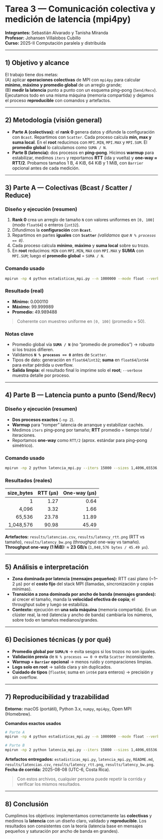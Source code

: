 # Tarea 3 — Comunicación colectiva y medición de latencia (mpi4py)

**Integrantes:** Sebastián Alvarado y Tanisha Miranda  
**Profesor:** Johansen Villalobos Cubillo  
**Curso:** 2025-II Computación paralela y distribuida

---

## 1) Objetivo y alcance
El trabajo tiene dos metas:  
(A) aplicar **operaciones colectivas** de MPI con `mpi4py` para calcular **mínimo, máximo y promedio global** de un arreglo grande;  
(B) **medir la latencia** punto a punto con un esquema ping–pong (`Send/Recv`).  
Ejecutamos todo en una misma máquina (memoria compartida) y dejamos el proceso **reproducible** con comandos y artefactos.

---

## 2) Metodología (visión general)
- **Parte A (colectivas):** el **rank 0** genera datos y difunde la configuración con `Bcast`. Repartimos con `Scatter`. Cada proceso calcula **min, max y suma local**. En el **root** reducimos con `MPI.MIN`, `MPI.MAX` y `MPI.SUM`. El **promedio global** lo calculamos como `SUMA / N`.
- **Parte B (latencia):** dos procesos en **ping–pong**. Hicimos **warmup** para estabilizar, medimos `iters` y reportamos **RTT** (ida y vuelta) y **one-way ≈ RTT/2**. Probamos tamaños 1 B, 4 KiB, 64 KiB y 1 MiB, con `Barrier` opcional antes de cada medición.

---

## 3) Parte A — Colectivas (Bcast / Scatter / Reduce)

### Diseño y ejecución (resumen)
1. **Rank 0** crea un arreglo de tamaño `N` con valores uniformes en `[0, 100]` (modo `float64`) o enteros (`int32`).  
2. Difundimos la **configuración** con **`Bcast`**.  
3. Repartimos en partes **iguales** con **`Scatter`** *(validamos que `N % procesos == 0`)*.  
4. Cada proceso calcula **mínimo**, **máximo** y **suma local** sobre su trozo.  
5. En **root** reducimos: `MIN` con `MPI.MIN`, `MAX` con `MPI.MAX` y **SUMA** con `MPI.SUM`; luego el **promedio global** = `SUMA / N`.

### Comando usado
```bash
mpirun -np 4 python estadisticas_mpi.py --n 1000000 --mode float --verbose
```

### Resultado (real)
- **Mínimo:** 0.000110  
- **Máximo:** 99.999989  
- **Promedio:** 49.989488  

> Coherente con muestreo uniforme en `[0, 100]` (promedio ≈ 50).

### Notas clave
- Promedio global vía **`SUMA / N`** (no “promedio de promedios”) → robusto si los trozos difieren.  
- Validamos **`N % procesos == 0`** antes de `Scatter`.  
- Tipos de dato: generación en `float64`/`int32`; **suma** en `float64`/`int64` para evitar pérdida u overflow.  
- **Salida limpia:** el resultado final lo imprime solo el **root**; `--verbose` muestra detalle por proceso.

---

## 4) Parte B — Latencia punto a punto (Send/Recv)

### Diseño y ejecución (resumen)
- **Dos procesos exactos** (`-np 2`).  
- **Warmup** para “romper” latencia de arranque y estabilizar cachés.  
- Medimos `iters` ping–pong por tamaño; **RTT** promedio = tiempo total / iteraciones.  
- Reportamos **one-way** como `RTT/2` (aprox. estándar para ping–pong simétrico).  

### Comando usado
```bash
mpirun -np 2 python latencia_mpi.py --iters 15000 --sizes 1,4096,65536,1048576 --barrier --csv results/latencias.csv
```

### Resultados (reales)

| size_bytes | RTT (µs) | One-way (µs) |
|-----------:|---------:|-------------:|
| 1          | 1.27     | 0.64         |
| 4,096      | 3.32     | 1.66         |
| 65,536     | 23.78    | 11.89        |
| 1,048,576  | 90.98    | 45.49        |

**Artefactos:** `results/latencias.csv`, `results/latency_rtt.png` (RTT vs tamaño), `results/latency_bw.png` (throughput one-way vs tamaño).  
**Throughput one-way (1 MiB):** ≈ **23 GB/s** (`1,048,576 bytes / 45.49 µs`).

---

## 5) Análisis e interpretación
- **Zona dominada por latencia (mensajes pequeños):** RTT casi plano (~1–2 µs) por el **costo fijo** del stack MPI (llamadas, sincronización y copias mínimas).  
- **Transición a zona dominada por ancho de banda (mensajes grandes):** al crecer el tamaño, manda la **velocidad efectiva de copia**; el throughput sube y luego se estabiliza.  
- **Contexto:** ejecución en **una sola máquina** (memoria compartida). En un clúster real, la red (latencia y ancho de banda) cambiaría los números, sobre todo en tamaños medianos/grandes.

---

## 6) Decisiones técnicas (y por qué)
- **Promedio global por `SUMA/N`** → evita sesgos si los trozos no son iguales.  
- **Validación previa** de `N % procesos == 0` → evita `Scatter` inconsistente.  
- **Warmup + `Barrier` opcional** → menos ruido y comparaciones limpias.  
- **Logs solo en root** → salida clara y sin duplicados.  
- **Cuidado de tipos** (`float64`; suma en `int64` para enteros) → precisión y sin overflow.

---

## 7) Reproducibilidad y trazabilidad
**Entorno:** macOS (portátil), Python 3.x, `numpy`, `mpi4py`, Open MPI (Homebrew).  

**Comandos exactos usados**
```bash
# Parte A
mpirun -np 4 python estadisticas_mpi.py --n 1000000 --mode float --verbose
```
```bash
# Parte B
mpirun -np 2 python latencia_mpi.py --iters 15000 --sizes 1,4096,65536,1048576 --barrier --csv results/latencias.csv
```

**Artefactos entregados:** `estadisticas_mpi.py`, `latencia_mpi.py`, `README.md`, `results/latencias.csv`, `results/latency_rtt.png`, `results/latency_bw.png`.  
**Fecha de corrida:** 2025-08-08 (UTC-6, Costa Rica).

> Con estos archivos, cualquier persona puede repetir la corrida y verificar los mismos resultados.

---

## 8) Conclusión
Cumplimos los objetivos: implementamos correctamente las **colectivas** y medimos la **latencia** con un diseño claro, validado y **reproducible**. Los resultados son consistentes con la teoría (latencia base en mensajes pequeños y saturación por ancho de banda en grandes). 
